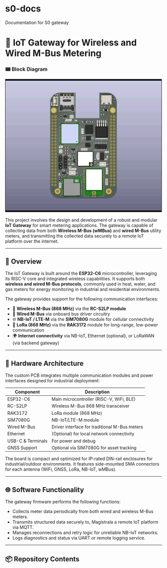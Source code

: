 # s0-docs
Documentation for S0 gateway
# 📡 IoT Gateway for Wireless and Wired M-Bus Metering
### 📟 Block Diagram
![IoT Gateway Block Diagram](/images/s0-front.jpg)

This project involves the design and development of a robust and modular **IoT Gateway** for smart metering applications. The gateway is capable of collecting data from both **Wireless M-Bus (wMBus)** and **wired M-Bus** utility meters, and transmitting the collected data securely to a remote IoT platform over the internet.

---

## 🚀 Overview

The IoT Gateway is built around the **ESP32-C6** microcontroller, leveraging its RISC-V core and integrated wireless capabilities. It supports both **wireless and wired M-Bus protocols**, commonly used in heat, water, and gas meters for energy monitoring in industrial and residential environments.

The gateway provides support for the following communication interfaces:

- 📶 **Wireless M-Bus (868 MHz)** via the **RC-S2LP module**
- 🔌 **Wired M-Bus** via onboard bus driver circuitry
- 🌐 **NB-IoT / LTE-M** via the **SIM7080G** module for cellular connectivity
- 📡 **LoRa (868 MHz)** via the **RAK3172** module for long-range, low-power communication
- 🌍 **Internet connectivity** via NB-IoT, Ethernet (optional), or LoRaWAN (via backend gateway)

---

## 🔧 Hardware Architecture

The custom PCB integrates multiple communication modules and power interfaces designed for industrial deployment:

| Component       | Description                                 |
|----------------|---------------------------------------------|
| ESP32-C6       | Main microcontroller (RISC-V, WiFi, BLE)    |
| RC-S2LP        | Wireless M-Bus 868 MHz transceiver           |
| RAK3172        | LoRa module (868 MHz)                        |
| SIM7080G       | NB-IoT/LTE-M module                          |
| Wired M-Bus    | Driver interface for traditional M-Bus meters |
| Ethernet       | (Optional) for local network connectivity    |
| USB-C & Terminals | For power and debug                       |
| GNSS Support   | Optional via SIM7080G for asset tracking     |

The board is compact and optimized for IP-rated DIN-rail enclosures for industrial/outdoor environments. It features side-mounted SMA connectors for each antenna (WiFi, GNSS, LoRa, NB-IoT, wMBus).

---

## 🌐 Software Functionality

The gateway firmware performs the following functions:

- Collects meter data periodically from both wired and wireless M-Bus meters.
- Transmits structured data securely to, Magistrala a remote IoT platform via MQTT.
- Manages reconnections and retry logic for unreliable NB-IoT networks.
- Logs diagnostics and status via UART or remote logging service.

---

## 📦 Repository Contents

